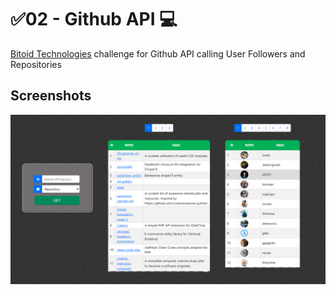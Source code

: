 # ✅02 - Github API 💻

[Bitoid Technologies](https://www.bitcamp.ge/) challenge for Github API calling User Followers and Repositories

## Screenshots

![App Screenshot](img/screenshot.png)
